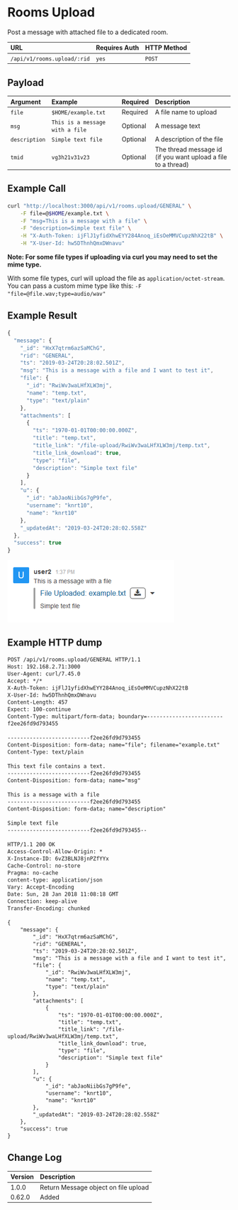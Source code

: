 # Rooms Upload

Post a message with attached file to a dedicated room.

| URL | Requires Auth | HTTP Method |
| :--- | :--- | :--- |
| `/api/v1/rooms.upload/:rid` | `yes` | `POST` |

## Payload

| Argument | Example | Required | Description |
| :--- | :--- | :--- | :--- |
| `file` | `$HOME/example.txt` | Required | A file name to upload |
| `msg` | `This is a message with a file` | Optional | A message text |
| `description` | `Simple text file` | Optional | A description of the file |
| `tmid` | `vg3h21v31v23` | Optional | The thread message id \(if you want upload a file to a thread\) |

## Example Call

```bash
curl "http://localhost:3000/api/v1/rooms.upload/GENERAL" \
    -F file=@$HOME/example.txt \
    -F "msg=This is a message with a file" \
    -F "description=Simple text file" \
    -H "X-Auth-Token: ijFlJ1yfidXhwEYY284Anoq_iEsOeMMVCupzNhX22tB" \
    -H "X-User-Id: hw5DThnhQmxDWnavu"
```

**Note: For some file types if uploading via curl you may need to set the mime type.**

With some file types, curl will upload the file as `application/octet-stream`. You can pass a custom mime type like this: `-F "file=@file.wav;type=audio/wav"`

## Example Result

```javascript
{
  "message": {
    "_id": "HxX7qtrm6azSaMChG",
    "rid": "GENERAL",
    "ts": "2019-03-24T20:28:02.501Z",
    "msg": "This is a message with a file and I want to test it",
    "file": {
      "_id": "RwiWv3waLHfXLW3mj",
      "name": "temp.txt",
      "type": "text/plain"
    },
    "attachments": [
      {
        "ts": "1970-01-01T00:00:00.000Z",
        "title": "temp.txt",
        "title_link": "/file-upload/RwiWv3waLHfXLW3mj/temp.txt",
        "title_link_download": true,
        "type": "file",
        "description": "Simple text file"
      }
    ],
    "u": {
      "_id": "abJaoNiibGs7gP9fe",
      "username": "knrt10",
      "name": "knrt10"
    },
    "_updatedAt": "2019-03-24T20:28:02.558Z"
  },
  "success": true
}
```

![A picture with a message](../../../../.gitbook/assets/example.png)

## Example HTTP dump

```text
POST /api/v1/rooms.upload/GENERAL HTTP/1.1
Host: 192.168.2.71:3000
User-Agent: curl/7.45.0
Accept: */*
X-Auth-Token: ijFlJ1yfidXhwEYY284Anoq_iEsOeMMVCupzNhX22tB
X-User-Id: hw5DThnhQmxDWnavu
Content-Length: 457
Expect: 100-continue
Content-Type: multipart/form-data; boundary=------------------------f2ee26fd9d793455

--------------------------f2ee26fd9d793455
Content-Disposition: form-data; name="file"; filename="example.txt"
Content-Type: text/plain

This text file contains a text.
--------------------------f2ee26fd9d793455
Content-Disposition: form-data; name="msg"

This is a message with a file
--------------------------f2ee26fd9d793455
Content-Disposition: form-data; name="description"

Simple text file
--------------------------f2ee26fd9d793455--

HTTP/1.1 200 OK
Access-Control-Allow-Origin: *
X-Instance-ID: 6vZ3BLNJ8jnPZfYYx
Cache-Control: no-store
Pragma: no-cache
content-type: application/json
Vary: Accept-Encoding
Date: Sun, 28 Jan 2018 11:08:18 GMT
Connection: keep-alive
Transfer-Encoding: chunked

{
    "message": {
        "_id": "HxX7qtrm6azSaMChG",
        "rid": "GENERAL",
        "ts": "2019-03-24T20:28:02.501Z",
        "msg": "This is a message with a file and I want to test it",
        "file": {
            "_id": "RwiWv3waLHfXLW3mj",
            "name": "temp.txt",
            "type": "text/plain"
        },
        "attachments": [
            {
                "ts": "1970-01-01T00:00:00.000Z",
                "title": "temp.txt",
                "title_link": "/file-upload/RwiWv3waLHfXLW3mj/temp.txt",
                "title_link_download": true,
                "type": "file",
                "description": "Simple text file"
            }
        ],
        "u": {
            "_id": "abJaoNiibGs7gP9fe",
            "username": "knrt10",
            "name": "knrt10"
        },
        "_updatedAt": "2019-03-24T20:28:02.558Z"
    },
    "success": true
}
```

## Change Log

| Version | Description |
| :--- | :--- |
| 1.0.0  | Return Message object on file upload |
| 0.62.0 | Added |
